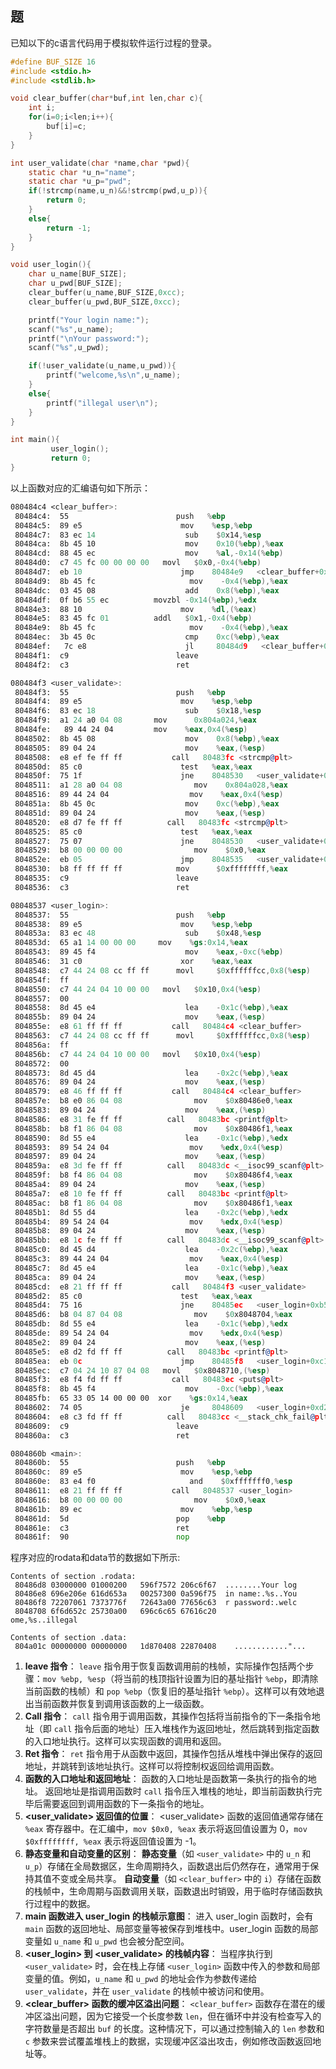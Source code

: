 
## 题

已知以下的c语言代码用于模拟软件运行过程的登录。
```C
#define BUF_SIZE 16
#include <stdio.h>
#include <stdlib.h>

void clear_buffer(char*buf,int len,char c){
    int i;
    for(i=0;i<len;i++){
        buf[i]=c;
    }
}

int user_validate(char *name,char *pwd){
    static char *u_n="name";
    static char *u_p="pwd";
    if(!strcmp(name,u_n)&&!strcmp(pwd,u_p)){
        return 0;
    }
    else{
        return -1;
    }
}

void user_login(){
    char u_name[BUF_SIZE];
    char u_pwd[BUF_SIZE];
    clear_buffer(u_name,BUF_SIZE,0xcc);
    clear_buffer(u_pwd,BUF_SIZE,0xcc);

    printf("Your login name:");
    scanf("%s",u_name);
    printf("\nYour password:");
    scanf("%s",u_pwd);

    if(!user_validate(u_name,u_pwd)){
        printf("welcome,%s\n",u_name);
    }
    else{
        printf("illegal user\n");
    }
}

int main(){
         user_login();
         return 0;
}
```

以上函数对应的汇编语句如下所示：
```asm
080484c4 <clear_buffer>:
 80484c4:  55                        push   %ebp
 80484c5:  89 e5                      mov    %esp,%ebp
 80484c7:  83 ec 14                    sub    $0x14,%esp
 80484ca:  8b 45 10                    mov    0x10(%ebp),%eax
 80484cd:  88 45 ec                    mov    %al,-0x14(%ebp)
 80484d0:  c7 45 fc 00 00 00 00   movl   $0x0,-0x4(%ebp)
 80484d7:  eb 10                      jmp    80484e9   <clear_buffer+0x25>
 80484d9:  8b 45 fc                     mov    -0x4(%ebp),%eax
 80484dc:  03 45 08                    add    0x8(%ebp),%eax
 80484df:  0f b6 55 ec          movzbl -0x14(%ebp),%edx
 80484e3:  88 10                      mov    %dl,(%eax)
 80484e5:  83 45 fc 01          addl   $0x1,-0x4(%ebp)
 80484e9:  8b 45 fc                     mov    -0x4(%ebp),%eax
 80484ec:  3b 45 0c                    cmp    0xc(%ebp),%eax
 80484ef:   7c e8                      jl     80484d9   <clear_buffer+0x15>
 80484f1:  c9                        leave 
 80484f2:  c3                        ret   

080484f3 <user_validate>:
 80484f3:  55                        push   %ebp
 80484f4:  89 e5                      mov    %esp,%ebp
 80484f6:  83 ec 18                    sub    $0x18,%esp
 80484f9:  a1 24 a0 04 08       mov      0x804a024,%eax
 80484fe:   89 44 24 04         mov    %eax,0x4(%esp)
 8048502:  8b 45 08                    mov    0x8(%ebp),%eax
 8048505:  89 04 24                    mov    %eax,(%esp)
 8048508:  e8 ef fe ff ff           call   80483fc <strcmp@plt>
 804850d:  85 c0                      test   %eax,%eax
 804850f:  75 1f                      jne    8048530   <user_validate+0x3d>
 8048511:  a1 28 a0 04 08                mov    0x804a028,%eax
 8048516:  89 44 24 04                  mov    %eax,0x4(%esp)
 804851a:  8b 45 0c                    mov    0xc(%ebp),%eax
 804851d:  89 04 24                    mov    %eax,(%esp)
 8048520:  e8 d7 fe ff ff          call   80483fc <strcmp@plt>
 8048525:  85 c0                      test   %eax,%eax
 8048527:  75 07                      jne    8048530   <user_validate+0x3d>
 8048529:  b8 00 00 00 00                mov    $0x0,%eax
 804852e:  eb 05                      jmp    8048535   <user_validate+0x42>
 8048530:  b8 ff ff ff ff            mov      $0xffffffff,%eax
 8048535:  c9                        leave 
 8048536:  c3                        ret   

08048537 <user_login>:
 8048537:  55                        push   %ebp
 8048538:  89 e5                      mov    %esp,%ebp
 804853a:  83 ec 48                    sub    $0x48,%esp
 804853d:  65 a1 14 00 00 00     mov    %gs:0x14,%eax
 8048543:  89 45 f4                    mov    %eax,-0xc(%ebp)
 8048546:  31 c0                      xor    %eax,%eax
 8048548:  c7 44 24 08 cc ff ff      movl     $0xffffffcc,0x8(%esp)
 804854f:  ff
 8048550:  c7 44 24 04 10 00 00   movl   $0x10,0x4(%esp)
 8048557:  00
 8048558:  8d 45 e4                    lea    -0x1c(%ebp),%eax
 804855b:  89 04 24                    mov    %eax,(%esp)
 804855e:  e8 61 ff ff ff           call   80484c4 <clear_buffer>
 8048563:  c7 44 24 08 cc ff ff      movl     $0xffffffcc,0x8(%esp)
 804856a:  ff
 804856b:  c7 44 24 04 10 00 00   movl   $0x10,0x4(%esp)
 8048572:  00
 8048573:  8d 45 d4                    lea    -0x2c(%ebp),%eax
 8048576:  89 04 24                    mov    %eax,(%esp)
 8048579:  e8 46 ff ff ff           call   80484c4 <clear_buffer>
 804857e:  b8 e0 86 04 08                mov    $0x80486e0,%eax
 8048583:  89 04 24                    mov    %eax,(%esp)
 8048586:  e8 31 fe ff ff          call   80483bc <printf@plt>
 804858b:  b8 f1 86 04 08                mov    $0x80486f1,%eax
 8048590:  8d 55 e4                    lea    -0x1c(%ebp),%edx
 8048593:  89 54 24 04                  mov    %edx,0x4(%esp)
 8048597:  89 04 24                    mov    %eax,(%esp)
 804859a:  e8 3d fe ff ff          call   80483dc <__isoc99_scanf@plt>
 804859f:  b8 f4 86 04 08                mov    $0x80486f4,%eax
 80485a4:  89 04 24                    mov    %eax,(%esp)
 80485a7:  e8 10 fe ff ff          call   80483bc <printf@plt>
 80485ac:  b8 f1 86 04 08                mov    $0x80486f1,%eax
 80485b1:  8d 55 d4                    lea    -0x2c(%ebp),%edx
 80485b4:  89 54 24 04                  mov    %edx,0x4(%esp)
 80485b8:  89 04 24                    mov    %eax,(%esp)
 80485bb:  e8 1c fe ff ff          call   80483dc <__isoc99_scanf@plt>
 80485c0:  8d 45 d4                    lea    -0x2c(%ebp),%eax
 80485c3:  89 44 24 04                  mov    %eax,0x4(%esp)
 80485c7:  8d 45 e4                    lea    -0x1c(%ebp),%eax
 80485ca:  89 04 24                    mov    %eax,(%esp)
 80485cd:  e8 21 ff ff ff           call   80484f3 <user_validate>
 80485d2:  85 c0                      test   %eax,%eax
 80485d4:  75 16                      jne    80485ec   <user_login+0xb5>
 80485d6:  b8 04 87 04 08                mov    $0x8048704,%eax
 80485db:  8d 55 e4                    lea    -0x1c(%ebp),%edx
 80485de:  89 54 24 04                  mov    %edx,0x4(%esp)
 80485e2:  89 04 24                    mov    %eax,(%esp)
 80485e5:  e8 d2 fd ff ff          call   80483bc <printf@plt>
 80485ea:  eb 0c                      jmp    80485f8   <user_login+0xc1>
 80485ec:  c7 04 24 10 87 04 08   movl   $0x8048710,(%esp)
 80485f3:  e8 f4 fd ff ff           call   80483ec <puts@plt>
 80485f8:  8b 45 f4                    mov    -0xc(%ebp),%eax
 80485fb:  65 33 05 14 00 00 00  xor    %gs:0x14,%eax
 8048602:  74 05                      je     8048609   <user_login+0xd2>
 8048604:  e8 c3 fd ff ff          call   80483cc <__stack_chk_fail@plt>
 8048609:  c9                        leave 
 804860a:  c3                        ret   

0804860b <main>:
 804860b:  55                        push   %ebp
 804860c:  89 e5                      mov    %esp,%ebp
 804860e:  83 e4 f0                     and    $0xfffffff0,%esp
 8048611:  e8 21 ff ff ff           call   8048537 <user_login>
 8048616:  b8 00 00 00 00                mov    $0x0,%eax
 804861b:  89 ec                      mov    %ebp,%esp
 804861d:  5d                        pop    %ebp
 804861e:  c3                        ret   
 804861f:  90                        nop
```

程序对应的rodata和data节的数据如下所示: 
```
Contents of section .rodata:
 80486d8 03000000 01000200   596f7572 206c6f67  ........Your log
 80486e8 696e206e 616d653a   00257300 0a596f75  in name:.%s..You
 80486f8 72207061 7373776f   72643a00 77656c63  r password:.welc
 8048708 6f6d652c 25730a00   696c6c65 67616c20  ome,%s..illegal                            

Contents of section .data:
 804a01c 00000000 00000000   1d870408 22870408    ............"...
```

1. **leave 指令**：
    `leave` 指令用于恢复函数调用前的栈帧，实际操作包括两个步骤：`mov %ebp, %esp`（将当前的栈顶指针设置为旧的基址指针 `%ebp`，即清除当前函数的栈帧）和 `pop %ebp`（恢复旧的基址指针 `%ebp`）。这样可以有效地退出当前函数并恢复到调用该函数的上一级函数。
2. **Call 指令**：
    `call` 指令用于调用函数，其操作包括将当前指令的下一条指令地址（即 `call` 指令后面的地址）压入堆栈作为返回地址，然后跳转到指定函数的入口地址执行。这样可以实现函数的调用和返回。
3. **Ret 指令**：
    `ret` 指令用于从函数中返回，其操作包括从堆栈中弹出保存的返回地址，并跳转到该地址执行。这样可以将控制权返回给调用函数。
4. **函数的入口地址和返回地址**：
    函数的入口地址是函数第一条执行的指令的地址。
    返回地址是指调用函数时 `call` 指令压入堆栈的地址，即当前函数执行完毕后需要返回到调用函数的下一条指令的地址。
5. **<user_validate> 返回值的位置**：
    <user_validate> 函数的返回值通常存储在 `%eax` 寄存器中。在汇编中，`mov $0x0, %eax` 表示将返回值设置为 0，`mov $0xffffffff, %eax` 表示将返回值设置为 -1。
5. **静态变量和自动变量的区别**：
    **静态变量**（如 `<user_validate>` 中的 `u_n` 和 `u_p`）存储在全局数据区，生命周期持久，函数退出后仍然存在，通常用于保持其值不变或全局共享。
    **自动变量**（如 `<clear_buffer>` 中的 `i`）存储在函数的栈帧中，生命周期与函数调用关联，函数退出时销毁，用于临时存储函数执行过程中的数据。
6. **main 函数进入 user_login 的栈帧示意图**：
    进入 user_login 函数时，会有 `main` 函数的返回地址、局部变量等被保存到堆栈中。user_login 函数的局部变量如 `u_name` 和 `u_pwd` 也会被分配空间。
7. **<user_login> 到 <user_validate> 的栈帧内容**：
    当程序执行到 `<user_validate>` 时，会在栈上存储 `<user_login>` 函数中传入的参数和局部变量的值。例如，`u_name` 和 `u_pwd` 的地址会作为参数传递给 `user_validate`，并在 `user_validate` 的栈帧中被访问和使用。
8. **<clear_buffer> 函数的缓冲区溢出问题**：
    `<clear_buffer>` 函数存在潜在的缓冲区溢出问题，因为它接受一个长度参数 `len`，但在循环中并没有检查写入的字符数量是否超出 `buf` 的长度。这种情况下，可以通过控制输入的 `len` 参数和 `c` 参数来尝试覆盖堆栈上的数据，实现缓冲区溢出攻击，例如修改函数返回地址等。